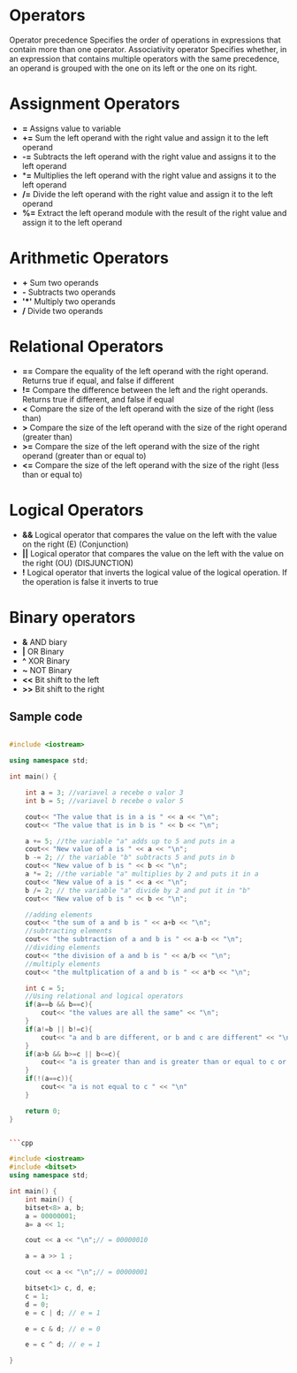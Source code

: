 # Operators

Operator precedence Specifies the order of operations in expressions that contain more than one operator. Associativity operator Specifies whether, in an expression that contains multiple operators with the same precedence, an operand is grouped with the one on its left or the one on its right.

# Assignment Operators

* **=** Assigns value to variable <br />
* **+=** Sum the left operand with the right value and assign it to the left operand <br />
* **-=** Subtracts the left operand with the right value and assigns it to the left operand <br />
* ***=** Multiplies the left operand with the right value and assigns it to the left operand <br />
* **/=** Divide the left operand with the right value and assign it to the left operand <br />
* **%=** Extract the left operand module with the result of the right value and assign it to the left operand <br />


# Arithmetic Operators

* **+** Sum two operands <br />
* **-** Subtracts two operands <br />
* **'*'** Multiply two operands <br />
* **/** Divide two operands <br />

# Relational Operators

* **==** Compare the equality of the left operand with the right operand. Returns true if equal, and false if different <br />
* **!=** Compare the difference between the left and the right operands. Returns true if different, and false if equal <br/>
* **<** Compare the size of the left operand with the size of the right (less than) <br />
* **>** Compare the size of the left operand with the size of the right operand (greater than) <br />
* **>=** Compare the size of the left operand with the size of the right operand (greater than or equal to) <br />
* **<=** Compare the size of the left operand with the size of the right (less than or equal to) <br />


# Logical Operators

* **&&** Logical operator that compares the value on the left with the value on the right (E) (Conjunction) <br />
* **||** Logical operator that compares the value on the left with the value on the right (OU) (DISJUNCTION) <br />
* **!** Logical operator that inverts the logical value of the logical operation. If the operation is false it inverts to true <br />


# Binary operators

* **&** AND biary 
* **|** OR Binary 
* **^** XOR Binary 
* **~** NOT Binary
* **<<** Bit shift to the left
* **>>** Bit shift to the right


## Sample code

```cpp

#include <iostream>

using namespace std;

int main() {

    int a = 3; //variavel a recebe o valor 3
    int b = 5; //variavel b recebe o valor 5

    cout<< "The value that is in a is " << a << "\n";
    cout<< "The value that is in b is " << b << "\n";

    a += 5; //the variable "a" adds up to 5 and puts in a
    cout<< "New value of a is " << a << "\n";
    b -= 2; // the variable "b" subtracts 5 and puts in b
    cout<< "New value of b is " << b << "\n";
    a *= 2; //the variable "a" multiplies by 2 and puts it in a
    cout<< "New value of a is " << a << "\n";
    b /= 2; // the variable "a" divide by 2 and put it in "b"
    cout<< "New value of b is " << b << "\n";

    //adding elements
    cout<< "the sum of a and b is " << a+b << "\n";
    //subtracting elements
    cout<< "the subtraction of a and b is " << a-b << "\n";
    //dividing elements
    cout<< "the division of a and b is " << a/b << "\n";
    //multiply elements
    cout<< "the multplication of a and b is " << a*b << "\n";

    int c = 5;
    //Using relational and logical operators
    if(a==b && b==c){
        cout<< "the values ​​are all the same" << "\n";
    }
    if(a!=b || b!=c){
        cout<< "a and b are different, or b and c are different" << "\n";
    }
    if(a>b && b>=c || b<=c){
        cout<< "a is greater than and is greater than or equal to c or b is less than or equal to c" << "\n";
    }
    if(!(a==c)){
        cout<< "a is not equal to c " << "\n"
    }

    return 0;
}


```cpp

#include <iostream>
#include <bitset>
using namespace std;

int main() {
    int main() {
    bitset<8> a, b;
    a = 00000001;
    a= a << 1;

    cout << a << "\n";// = 00000010

    a = a >> 1 ;

    cout << a << "\n";// = 00000001

    bitset<1> c, d, e;
    c = 1;
    d = 0;
    e = c | d; // e = 1

    e = c & d; // e = 0

    e = c ^ d; // e = 1

}